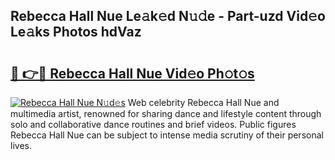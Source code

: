 ## Rebecca Hall Nue Le𝚊k𝚎d N𝚞𝚍e - Part-uzd Vid𝚎o Le𝚊ks Photos hdVaz

# <h2><a href="http://fb5tf0d.evod.top/?m=Rebecca+Hall+Nue">🔗 👉🔴 Rebecca Hall Nue Vid𝚎o Ph𝚘t𝚘s</a></h2>

[![Rebecca Hall Nue N𝚞d𝚎s](https://i.imgur.com/8V9OHl7.gif)](http://fb5tf0d.evod.top/?m=Rebecca+Hall+Nue)
Web celebrity Rebecca Hall Nue and multimedia artist, renowned for sharing dance and lifestyle content through solo and collaborative dance routines and brief videos. Public figures Rebecca Hall Nue can be subject to intense media scrutiny of their personal lives. 
